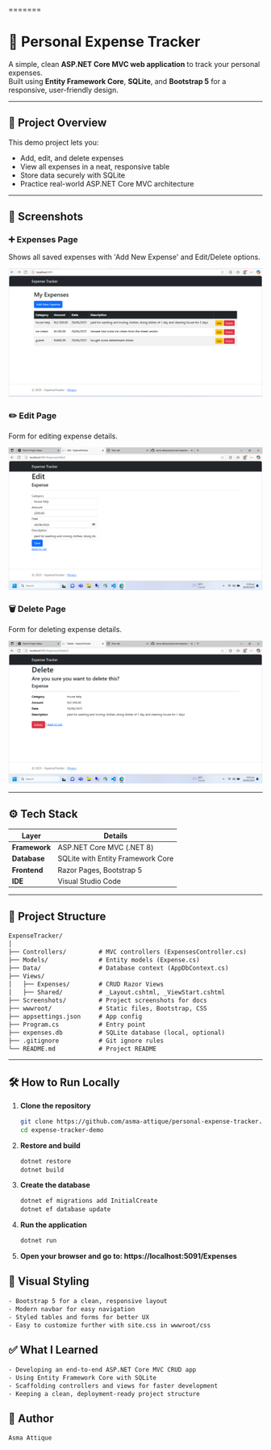 =======
# 💸 Personal Expense Tracker

A simple, clean **ASP.NET Core MVC web application** to track your personal expenses.  
Built using **Entity Framework Core**, **SQLite**, and **Bootstrap 5** for a responsive, user-friendly design.

---

## 🚀 Project Overview

This demo project lets you:
- Add, edit, and delete expenses
- View all expenses in a neat, responsive table
- Store data securely with SQLite
- Practice real-world ASP.NET Core MVC architecture

---

## 📸 Screenshots

### ➕ Expenses Page
Shows all saved expenses with 'Add New Expense' and Edit/Delete options.

![Expenses](Screenshots/MainScreen.png)

### ✏️ Edit Page 
Form for editing expense details.

![Edit](Screenshots/EditScreen.png)

### 🗑️ Delete Page
Form for deleting expense details.

![Delete](Screenshots/DeleteScreen.png)

---

## ⚙️ Tech Stack

| Layer        | Details                                |
|--------------|----------------------------------------|
| **Framework**| ASP.NET Core MVC (.NET 8)              |
| **Database** | SQLite with Entity Framework Core      |
| **Frontend** | Razor Pages, Bootstrap 5               |
| **IDE**      | Visual Studio Code                     |

---

## 📂 Project Structure

```plaintext
ExpenseTracker/
│
├── Controllers/         # MVC controllers (ExpensesController.cs)
├── Models/              # Entity models (Expense.cs)
├── Data/                # Database context (AppDbContext.cs)
├── Views/
│   ├── Expenses/        # CRUD Razor Views
│   ├── Shared/          # _Layout.cshtml, _ViewStart.cshtml
├── Screenshots/         # Project screenshots for docs
├── wwwroot/             # Static files, Bootstrap, CSS
├── appsettings.json     # App config
├── Program.cs           # Entry point
├── expenses.db          # SQLite database (local, optional)
├── .gitignore           # Git ignore rules
└── README.md            # Project README
```
---

## 🛠️ How to Run Locally

1. **Clone the repository**

   ```bash
   git clone https://github.com/asma-attique/personal-expense-tracker.git
   cd expense-tracker-demo

2. **Restore and build**

   ```bash
   dotnet restore
   dotnet build

3. **Create the database**

   ```bash
   dotnet ef migrations add InitialCreate
   dotnet ef database update

4. **Run the application**

   ```bash
   dotnet run

5. **Open your browser and go to: https://localhost:5091/Expenses**

## 🎨 Visual Styling
    - Bootstrap 5 for a clean, responsive layout
    - Modern navbar for easy navigation
    - Styled tables and forms for better UX
    - Easy to customize further with site.css in wwwroot/css

## ✅ What I Learned
    - Developing an end-to-end ASP.NET Core MVC CRUD app
    - Using Entity Framework Core with SQLite
    - Scaffolding controllers and views for faster development
    - Keeping a clean, deployment-ready project structure


## 👤 Author
    Asma Attique
